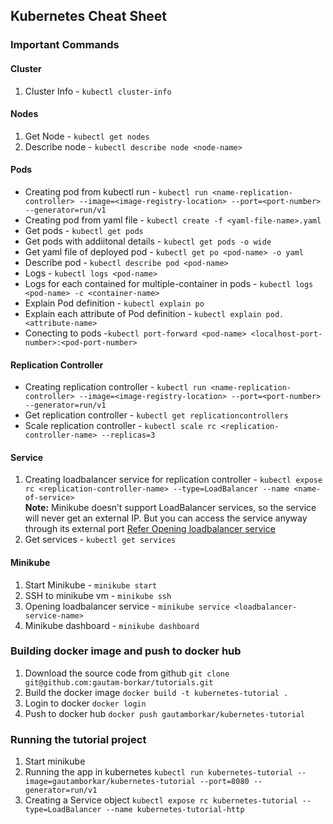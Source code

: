 ## Kubernetes Cheat Sheet
### Important Commands
#### Cluster
1. Cluster Info - `kubectl cluster-info`

#### Nodes
1. Get Node - `kubectl get nodes`
2. Describe node - `kubectl describe node <node-name>`

#### Pods
- Creating pod from kubectl run - `kubectl run <name-replication-controller> --image=<image-registry-location> --port=<port-number> --generator=run/v1`
- Creating pod from yaml file - `kubectl create -f <yaml-file-name>.yaml`
- Get pods - `kubectl get pods`
- Get pods with addiitonal details - `kubectl get pods -o wide`
- Get yaml file of deployed pod - `kubectl get po <pod-name> -o yaml`
- Describe pod - `kubectl describe pod <pod-name>`
- Logs - `kubectl logs <pod-name>`
- Logs for each contained for multiple-container in pods - `kubectl logs <pod-name> -c <container-name>`
- Explain Pod definition - `kubectl explain po`
- Explain each attribute of Pod definition - `kubectl explain pod.<attribute-name>`
- Conecting to pods -`kubectl port-forward <pod-name> <localhost-port-number>:<pod-port-number>`

#### Replication Controller
- Creating replication controller - `kubectl run <name-replication-controller> --image=<image-registry-location> --port=<port-number> --generator=run/v1`
- Get replication controller - `kubectl get replicationcontrollers`
- Scale replication controller - `kubectl scale rc <replication-controller-name> --replicas=3`

#### Service
1. Creating loadbalancer service for replication controller - `kubectl expose rc <replication-controller-name> --type=LoadBalancer --name <name-of-service>` <BR>
  **Note:** Minikube doesn’t support LoadBalancer services, so the service will never get an external IP. But you can access the service anyway through its external port  [Refer Opening loadbalancer service](https://github.com/gautam-borkar/tutorials/blob/master/kubernetes/README.md#minikube)<BR>
2. Get services - `kubectl get services`

#### Minikube
1. Start Minikube - `minikube start`
2. SSH to minikube vm - `minikube ssh`
3. Opening loadbalancer service - `minikube service <loadbalancer-service-name>`
4. Minikube dashboard - `minikube dashboard`

### Building docker image and push to docker hub
1. Download the source code from github
  `git clone git@github.com:gautam-borkar/tutorials.git`
2. Build the docker image
  `docker build -t kubernetes-tutorial .`
3. Login to docker
  `docker login`
4. Push to docker hub
  `docker push gautamborkar/kubernetes-tutorial`
  
### Running the tutorial project
1. Start minikube
2. Running the app in kubernetes
  `kubectl run kubernetes-tutorial --image=gautamborkar/kubernetes-tutorial --port=8080 --generator=run/v1`
3. Creating a Service object 
  `kubectl expose rc kubernetes-tutorial --type=LoadBalancer --name kubernetes-tutorial-http`

